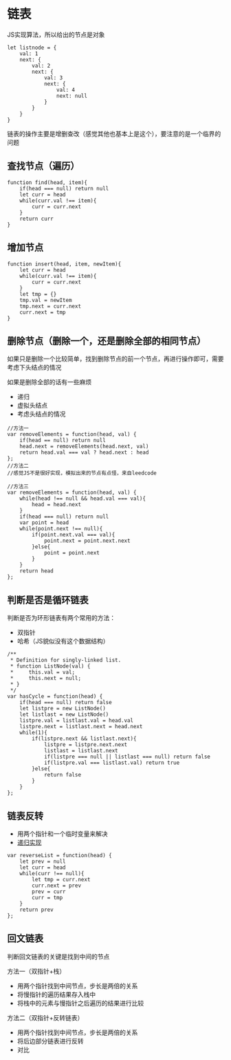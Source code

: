 # 链表

JS实现算法，所以给出的节点是对象

```JS
let listnode = {
    val: 1
    next: {
        val: 2
        next: {
            val: 3
            next: {
                val: 4
                next: null
            }
        }
    }
}
```

链表的操作主要是增删查改（感觉其他也基本上是这个），要注意的是一个临界的问题

## 查找节点（遍历）

```JS
function find(head, item){
    if(head === null) return null
    let curr = head
    while(curr.val !== item){
        curr = curr.next
    }
    return curr
}
```

## 增加节点

```JS
function insert(head, item, newItem){
    let curr = head
    while(curr.val !== item){
        curr = curr.next
    }
    let tmp = {}
    tmp.val = newItem
    tmp.next = curr.next
    curr.next = tmp
}
```

## 删除节点（删除一个，还是删除全部的相同节点）

如果只是删除一个比较简单，找到删除节点的前一个节点，再进行操作即可，需要考虑下头结点的情况

如果是删除全部的话有一些麻烦

* 递归
* 虚拟头结点
* 考虑头结点的情况

```JS
//方法一
var removeElements = function(head, val) {
    if(head == null) return null
    head.next = removeElements(head.next, val)
    return head.val === val ? head.next : head
};
//方法二
//感觉JS不是很好实现，模拟出来的节点有点怪，来自leedcode

//方法三
var removeElements = function(head, val) {
    while(head !== null && head.val === val){
        head = head.next
    }
    if(head === null) return null
    var point = head
    while(point.next !== null){
        if(point.next.val === val){
            point.next = point.next.next
        }else{
            point = point.next
        }
    }
    return head
};
```

## 判断是否是循环链表

判断是否为环形链表有两个常用的方法：

* 双指针
* 哈希（JS貌似没有这个数据结构）

```JS
/**
 * Definition for singly-linked list.
 * function ListNode(val) {
 *     this.val = val;
 *     this.next = null;
 * }
 */
var hasCycle = function(head) {
    if(head === null) return false
    let listpre = new ListNode()
    let listlast = new ListNode()
    listpre.val = listlast.val = head.val
    listpre.next = listlast.next = head.next
    while(1){
        if(listpre.next && listlast.next){
            listpre = listpre.next.next
            listlast = listlast.next
            if(listpre === null || listlast === null) return false
            if(listpre.val === listlast.val) return true
        }else{
            return false
        }
    }
};
```

## 链表反转

* 用两个指针和一个临时变量来解决
* [递归实现](https://leetcode-cn.com/problems/reverse-linked-list/solution/fan-zhuan-lian-biao-by-leetcode/)

```JS
var reverseList = function(head) {
    let prev = null
    let curr = head
    while(curr !== null){
        let tmp = curr.next
        curr.next = prev
        prev = curr
        curr = tmp
    }
    return prev
};

```

## 回文链表

判断回文链表的关键是找到中间的节点

方法一（双指针+栈）

* 用两个指针找到中间节点，步长是两倍的关系
* 将慢指针的遍历结果存入栈中
* 将栈中的元素与慢指针之后遍历的结果进行比较

方法二（双指针+反转链表）

* 用两个指针找到中间节点，步长是两倍的关系
* 将后边部分链表进行反转
* 对比
